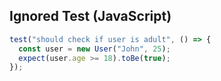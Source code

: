 ## Ignored Test (JavaScript)

```javascript
test("should check if user is adult", () => {
  const user = new User("John", 25);
  expect(user.age >= 18).toBe(true);
});